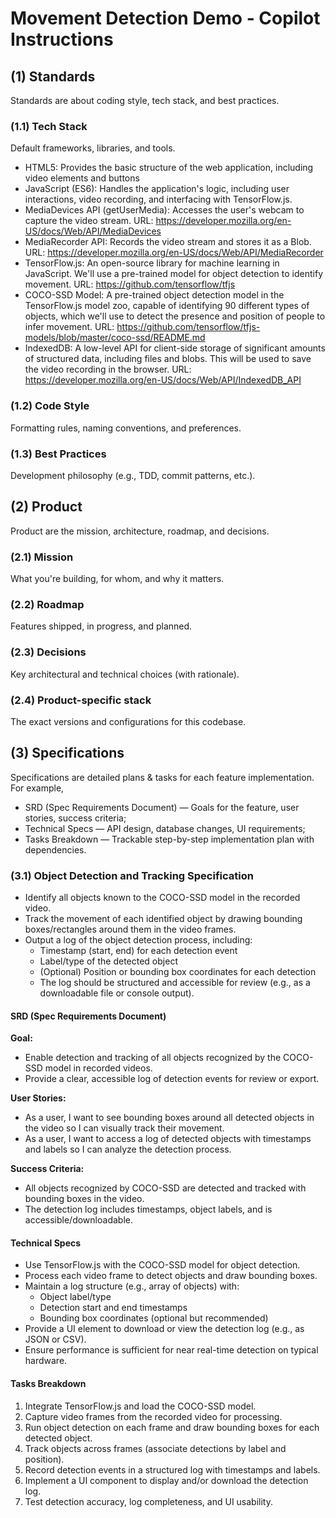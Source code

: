 # Movement Detection Demo - Copilot Instructions


## (1) Standards
Standards are about coding style, tech stack, and best practices.

### (1.1) Tech Stack
Default frameworks, libraries, and tools.

* HTML5: Provides the basic structure of the web application, including video elements and buttons
* JavaScript (ES6): Handles the application's logic, including user interactions, video recording, and interfacing with TensorFlow.js.
* MediaDevices API (getUserMedia): Accesses the user's webcam to capture the video stream. URL: https://developer.mozilla.org/en-US/docs/Web/API/MediaDevices
* MediaRecorder API: Records the video stream and stores it as a Blob. URL: https://developer.mozilla.org/en-US/docs/Web/API/MediaRecorder
* TensorFlow.js: An open-source library for machine learning in JavaScript. We'll use a pre-trained model for object detection to identify movement. URL: https://github.com/tensorflow/tfjs
* COCO-SSD Model: A pre-trained object detection model in the TensorFlow.js model zoo, capable of identifying 90 different types of objects, which we'll use to detect the presence and position of people to infer movement. URL: https://github.com/tensorflow/tfjs-models/blob/master/coco-ssd/README.md
* IndexedDB: A low-level API for client-side storage of significant amounts of structured data, including files and blobs. This will be used to save the video recording in the browser. URL: https://developer.mozilla.org/en-US/docs/Web/API/IndexedDB_API


### (1.2) Code Style
Formatting rules, naming conventions, and preferences.


### (1.3) Best Practices 
Development philosophy (e.g., TDD, commit patterns, etc.).



## (2) Product
Product are the mission, architecture, roadmap, and decisions.

### (2.1) Mission
What you're building, for whom, and why it matters.


### (2.2) Roadmap
Features shipped, in progress, and planned.


### (2.3) Decisions 
Key architectural and technical choices (with rationale).


### (2.4) Product-specific stack
The exact versions and configurations for this codebase.



## (3) Specifications
Specifications are detailed plans & tasks for each feature implementation.
For example, 
- SRD (Spec Requirements Document) — Goals for the feature, user stories, success criteria;
- Technical Specs — API design, database changes, UI requirements;
- Tasks Breakdown — Trackable step-by-step implementation plan with dependencies.


### (3.1) Object Detection and Tracking Specification

- Identify all objects known to the COCO-SSD model in the recorded video.
- Track the movement of each identified object by drawing bounding boxes/rectangles around them in the video frames.
- Output a log of the object detection process, including:
	- Timestamp (start, end) for each detection event
	- Label/type of the detected object
	- (Optional) Position or bounding box coordinates for each detection
	- The log should be structured and accessible for review (e.g., as a downloadable file or console output).


#### SRD (Spec Requirements Document)
**Goal:**
- Enable detection and tracking of all objects recognized by the COCO-SSD model in recorded videos.
- Provide a clear, accessible log of detection events for review or export.

**User Stories:**
- As a user, I want to see bounding boxes around all detected objects in the video so I can visually track their movement.
- As a user, I want to access a log of detected objects with timestamps and labels so I can analyze the detection process.

**Success Criteria:**
- All objects recognized by COCO-SSD are detected and tracked with bounding boxes in the video.
- The detection log includes timestamps, object labels, and is accessible/downloadable.

#### Technical Specs
- Use TensorFlow.js with the COCO-SSD model for object detection.
- Process each video frame to detect objects and draw bounding boxes.
- Maintain a log structure (e.g., array of objects) with:
	- Object label/type
	- Detection start and end timestamps
	- Bounding box coordinates (optional but recommended)
- Provide a UI element to download or view the detection log (e.g., as JSON or CSV).
- Ensure performance is sufficient for near real-time detection on typical hardware.

#### Tasks Breakdown
1. Integrate TensorFlow.js and load the COCO-SSD model.
2. Capture video frames from the recorded video for processing.
3. Run object detection on each frame and draw bounding boxes for each detected object.
4. Track objects across frames (associate detections by label and position).
5. Record detection events in a structured log with timestamps and labels.
6. Implement a UI component to display and/or download the detection log.
7. Test detection accuracy, log completeness, and UI usability.



